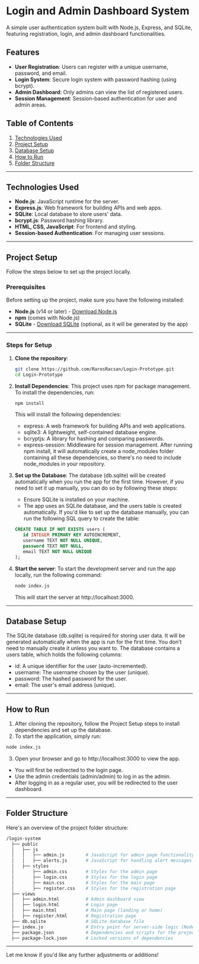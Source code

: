 # Login and Admin Dashboard System

A simple user authentication system built with Node.js, Express, and SQLite, featuring registration, login, and admin dashboard functionalities.

## Features
- **User Registration**: Users can register with a unique username, password, and email.
- **Login System**: Secure login system with password hashing (using bcrypt).
- **Admin Dashboard**: Only admins can view the list of registered users.
- **Session Management**: Session-based authentication for user and admin areas.

## Table of Contents
1. [Technologies Used](#technologies-used)
2. [Project Setup](#project-setup)
3. [Database Setup](#database-setup)
4. [How to Run](#how-to-run)
5. [Folder Structure](#folder-structure)

---

## Technologies Used

- **Node.js**: JavaScript runtime for the server.
- **Express.js**: Web framework for building APIs and web apps.
- **SQLite**: Local database to store users' data.
- **bcrypt.js**: Password hashing library.
- **HTML, CSS, JavaScript**: For frontend and styling.
- **Session-based Authentication**: For managing user sessions.

---

## Project Setup

Follow the steps below to set up the project locally.

### Prerequisites
Before setting up the project, make sure you have the following installed:
- **Node.js** (v14 or later) - [Download Node.js](https://nodejs.org/en/)
- **npm** (comes with Node.js)
- **SQLite** - [Download SQLite](https://www.sqlite.org/download.html) (optional, as it will be generated by the app)

---

### Steps for Setup

1. **Clone the repository**:

   ```bash
   git clone https://github.com/RaresRacsan/Login-Prototype.git
   cd Login-Prototype
   ```
2. **Install Dependencies**:
   This project uses npm for package management. To install the dependencies, run:
   ```bash
   npm install
   ```
   This will install the following dependencies:
   - express: A web framework for building APIs and web applications.
   - sqlite3: A lightweight, self-contained database engine.
   - bcryptjs: A library for hashing and comparing passwords.
   - express-session: Middleware for session management.
   After running npm install, it will automatically create a node_modules folder containing all these dependencies, so there's no need to include node_modules in your repository.
3. **Set up the Database**:
   The database (db.sqlite) will be created automatically when you run the app for the first time. However, if you need to set it up manually, you can do so by following these steps:
   - Ensure SQLite is installed on your machine.
   - The app uses an SQLite database, and the users table is created automatically. If you'd like to set up the database manually, you can run the following SQL query to create the table:
   ```sql
   CREATE TABLE IF NOT EXISTS users (
      id INTEGER PRIMARY KEY AUTOINCREMENT,
      username TEXT NOT NULL UNIQUE,
      password TEXT NOT NULL,
      email TEXT NOT NULL UNIQUE
   );
   ```
4. **Start the server**:
   To start the development server and run the app locally, run the following command:
   ```bash
   node index.js
   ```
   This will start the server at http://localhost:3000.

---
   
## Database Setup

  The SQLite database (db.sqlite) is required for storing user data. It will be generated automatically when the app is run for the first time. You don’t need to manually create it unless    you want to.
  The database contains a users table, which holds the following columns:
  - id: A unique identifier for the user (auto-incremented).
  - username: The username chosen by the user (unique).
  - password: The hashed password for the user.
  - email: The user's email address (unique).

---

## How to Run

1. After cloning the repository, follow the Project Setup steps to install dependencies and set up the database.
2. To start the application, simply run:
  ```bash
  node index.js
  ```
3. Open your browser and go to http://localhost:3000 to view the app.
  - You will first be redirected to the login page.
  - Use the admin credentials (admin/admin) to log in as the admin.
  - After logging in as a regular user, you will be redirected to the user dashboard.

---

## Folder Structure

Here's an overview of the project folder structure:
```bash
/login-system
  ├── public
  │   ├── js
  │   │   ├── admin.js        # JavaScript for admin page functionality
  │   │   ├── alerts.js       # JavaScript for handling alert messages
  │   ├── styles
  │       ├── admin.css       # Styles for the admin page
  │       ├── login.css       # Styles for the login page
  │       ├── main.css        # Styles for the main page
  │       ├── register.css    # Styles for the registration page
  ├── views
  │   ├── admin.html          # Admin dashboard view
  │   ├── login.html          # Login page
  │   ├── main.html           # Main page (landing or home)
  │   ├── register.html       # Registration page
  ├── db.sqlite               # SQLite database file
  ├── index.js                # Entry point for server-side logic (Node.js)
  ├── package.json            # Dependencies and scripts for the project
  ├── package-lock.json       # Locked versions of dependencies
```

---

Let me know if you'd like any further adjustments or additions!
